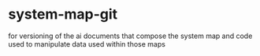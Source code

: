 # system-map-git
for versioning of the ai documents that compose the system map and code used to manipulate data used within those maps
